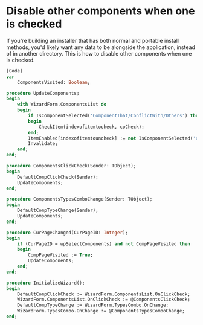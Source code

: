 # Disable other components when one is checked

If you're building an installer that has both normal and portable install methods, you'd likely want any data to be alongside the application, instead of in another directory. This is how to disable other components when one is checked.

```pascal
[Code]
var
    ComponentsVisited: Boolean;

procedure UpdateComponents;
begin
    with WizardForm.ComponentsList do
    begin
        if IsComponentSelected('ComponentThat/ConflictWith/Others') then
        begin
            CheckItem(indexofitemtocheck, coCheck);
        end;
        ItemEnabled[indexofitemtouncheck] := not IsComponentSelected('ComponentThat/ConflictWith/Others');
        Invalidate;
    end;
end;

procedure ComponentsClickCheck(Sender: TObject);
begin
    DefaultCompClickCheck(Sender);
    UpdateComponents;
end;

procedure ComponentsTypesComboChange(Sender: TObject);
begin
    DefaultCompTypeChange(Sender);
    UpdateComponents;
end;

procedure CurPageChanged(CurPageID: Integer);
begin
    if (CurPageID = wpSelectComponents) and not CompPageVisited then
    begin
        CompPageVisited := True;
        UpdateComponents;
    end;
end;

procedure InitializeWizard();
begin
    DefaultCompClickCheck := WizardForm.ComponentsList.OnClickCheck;
    WizardForm.ComponentsList.OnClickCheck := @ComponentsClickCheck;
    DefaultCompTypeChange := WizardForm.TypesCombo.OnChange;
    WizardForm.TypesCombo.OnChange := @ComponentsTypesComboChange;
end;
```
